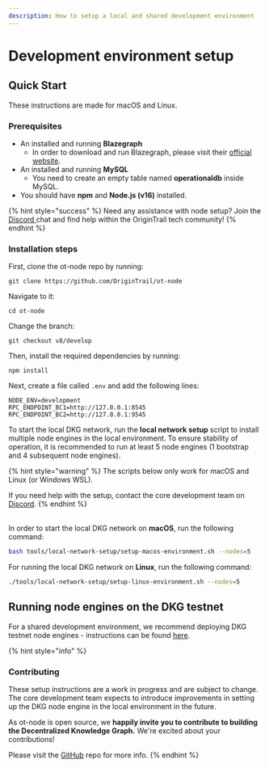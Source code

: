 ```yaml
---
description: How to setup a local and shared development environment
---
```


# Development environment setup

## Quick Start

These instructions are made for macOS and Linux.

### Prerequisites

* An installed and running **Blazegraph**
  * In order to download and run Blazegraph, please visit their [official website](https://blazegraph.com/).
* An installed and running **MySQL**
  * You need to create an empty table named **operationaldb** inside MySQL.
* You should have **npm** and **Node.js (v16)** installed.

{% hint style="success" %}
Need any assistance with node setup? Join the [Discord ](https://discord.com/invite/xCaY7hvNwD)chat and find help within the OriginTrail tech community!
{% endhint %}

### Installation steps

First, clone the ot-node repo by running:

```
git clone https://github.com/OriginTrail/ot-node
```

Navigate to it:

```
cd ot-node
```

Change the branch:

```
git checkout v8/develop
```

Then, install the required dependencies by running:

```
npm install
```

Next, create a file called  `.env` and add the following lines:

```
NODE_ENV=development
RPC_ENDPOINT_BC1=http://127.0.0.1:8545
RPC_ENDPOINT_BC2=http://127.0.0.1:9545
```

To start the local DKG network, run the **local network setup** script to install multiple node engines in the local environment. To ensure stability of operation, it is recommended to run at least 5 node engines (1 bootstrap and 4 subsequent node engines).

{% hint style="warning" %}
The scripts below only work for macOS and Linux (or Windows WSL).&#x20;

If you need help with the setup, contact the core development team on [Discord](https://discord.com/invite/FCgYk2S).
{% endhint %}

\
In order to start the local DKG network on **macOS**, run the following command:

```bash
bash tools/local-network-setup/setup-macos-environment.sh --nodes=5
```

For running the local DKG network on **Linux**, run the following command:

```bash
./tools/local-network-setup/setup-linux-environment.sh --nodes=5
```

## Running node engines on the DKG testnet

For a shared development environment, we recommend deploying DKG testnet node engines - instructions can be found [here](../../dkg-core-node/run-a-v8-core-node-on-testnet/).



{% hint style="info" %}
### Contributing

These setup instructions are a work in progress and are subject to change. The core development team expects to introduce improvements in setting up the DKG node engine in the local environment in the future.

As ot-node is open source, we **happily invite you to contribute to building the Decentralized Knowledge Graph.** We're excited about your contributions!&#x20;

Please visit the [GitHub](https://github.com/OriginTrail/ot-node) repo for more info.
{% endhint %}
